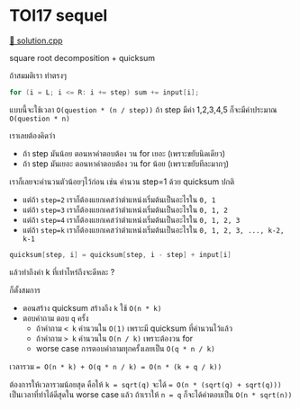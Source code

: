 # TOI17 sequel

[🎉 solution.cpp](./toi17_sequel.cpp)

square root decomposition + quicksum

ถ้าสมมติเรา ทำตรงๆ

```cpp
for (i = L; i <= R: i += step) sum += input[i];
```

แบบนี้จะใช้เวลา `O(question * (n / step))` ถ้า step มีค่า 1,2,3,4,5 ก็จะมีค่าประมาณ `O(question * n)`

เราเลยต้องคิดว่า

- ถ้า step มันน้อย ตอนหาคำตอบต้อง วน for เยอะ (เพราะขยับนิดเดียว)
- ถ้า step มันเยอะ ตอนหาคำตอบต้อง วน for น้อย (เพราะขยับทีละมากๆ)

เราก็เลยจะคำนวนตัวน้อยๆไว้ก่อน เช่น คำนวน step=1 ด้วย quicksum ปกติ

- แต่ถ้า `step=2` เราก็ต้องแยกเคสว่าตำแหน่งเริ่มต้นเป็นอะไรใน `0, 1`
- แต่ถ้า `step=3` เราก็ต้องแยกเคสว่าตำแหน่งเริ่มต้นเป็นอะไรใน `0, 1, 2`
- แต่ถ้า `step=4` เราก็ต้องแยกเคสว่าตำแหน่งเริ่มต้นเป็นอะไรใน `0, 1, 2, 3`
- แต่ถ้า `step=k` เราก็ต้องแยกเคสว่าตำแหน่งเริ่มต้นเป็นอะไรใน `0, 1, 2, 3, ..., k-2, k-1`

```cpp
quicksum[step, i] = quicksum[step, i - step] + input[i]
```

แล้วทำถึงค่า k ที่เท่าไหร่ถึงจะดีหละ ?

ก็ตั้งสมการ

- ตอนสร้าง quicksum สร้างถึง `k` ใช้ `O(n * k)`
- ตอบคำถาม ตอบ `q` ครั้ง
  - ถ้าคำถาม `< k` คำนวนใน `O(1)` เพราะมี quicksum ที่คำนวนไว้แล้ว
  - ถ้าคำถาม `> k` คำนวนใน `O(n / k)` เพราะต้องวน for
  - worse case การตอบคำถามทุกครั้งเลยเป็น `O(q * n / k)`

เวลารวม `= O(n * k) + O(q * n / k) = O(n * (k + q / k))`

ต้องการให้เวลารวมน้อยสุด คือให้ `k = sqrt(q)` จะได้ `= O(n * (sqrt(q) + sqrt(q)))` เป็นเวลาที่ทำได้ดีสุดใน worse case แล้ว ถ้าเราให้ `n = q` ก็จะได้คำตอบเป็น `O(n * sqrt(n))`

